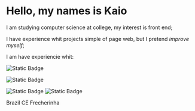 <h1>Hello, my names is Kaio</h1>
<p>I am studying computer science at college, my interest is front end;</p>
<P>I have experience whit projects simple of page web, but I pretend <i>improve myself</i>;</P>
<P>I am have experiencie whit:</P>

![Static Badge](https://img.shields.io/badge/JAVA_SCRIPT-black?style=for-the-badge&logo=Javascript)

![Static Badge](https://img.shields.io/badge/GIT-black?style=for-the-badge&logo=git)

![Static Badge](https://img.shields.io/badge/Css-blue?logo=Css3) ![Static Badge](https://img.shields.io/badge/Html-white?logo=Html5)


<!-- area de rede social-->
Brazil CE Frecherinha

<!---
Newprogram05/Newprogram05 is a ✨ special ✨ repository because its `README.md` (this file) appears on your GitHub profile.
You can click the Preview link to take a look at your changes.
--->
